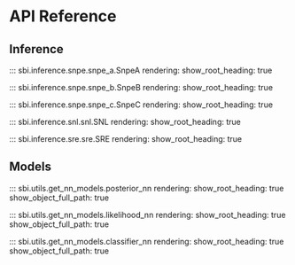 # API Reference

## Inference

::: sbi.inference.snpe.snpe_a.SnpeA
    rendering:
      show_root_heading: true

::: sbi.inference.snpe.snpe_b.SnpeB
    rendering:
      show_root_heading: true

::: sbi.inference.snpe.snpe_c.SnpeC
    rendering:
      show_root_heading: true

::: sbi.inference.snl.snl.SNL
    rendering:
      show_root_heading: true

::: sbi.inference.sre.sre.SRE
    rendering:
      show_root_heading: true


## Models

::: sbi.utils.get_nn_models.posterior_nn
    rendering:
      show_root_heading: true
      show_object_full_path: true


::: sbi.utils.get_nn_models.likelihood_nn
    rendering:
      show_root_heading: true
      show_object_full_path: true


::: sbi.utils.get_nn_models.classifier_nn
    rendering:
      show_root_heading: true
      show_object_full_path: true